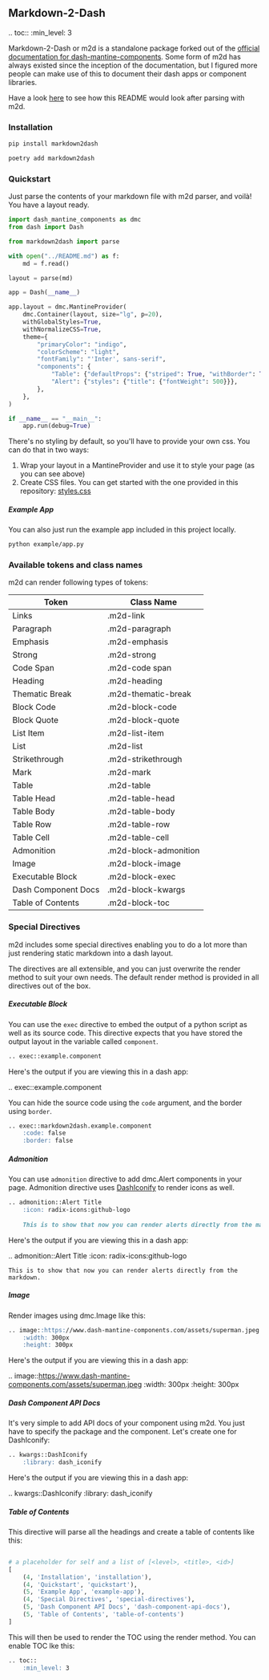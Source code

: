 ## Markdown-2-Dash

.. toc::
    :min_level: 3

Markdown-2-Dash or m2d is a standalone package forked out of the [official documentation for dash-mantine-components](https://www.dash-mantine-components.com).
Some form of m2d has always existed since the inception of the documentation, but I figured more people can make use of this to document their dash
apps or component libraries.

Have a look [here](https://github.com/snehilvj/markdown2dash/tree/main/preview) to see how this README would look after parsing with m2d.

### Installation

```bash
pip install markdown2dash
```

```bash
poetry add markdown2dash
```

### Quickstart

Just parse the contents of your markdown file with m2d parser, and voilà! You have a layout ready.

```python
import dash_mantine_components as dmc
from dash import Dash

from markdown2dash import parse

with open("../README.md") as f:
    md = f.read()

layout = parse(md)

app = Dash(__name__)

app.layout = dmc.MantineProvider(
    dmc.Container(layout, size="lg", p=20),
    withGlobalStyles=True,
    withNormalizeCSS=True,
    theme={
        "primaryColor": "indigo",
        "colorScheme": "light",
        "fontFamily": "'Inter', sans-serif",
        "components": {
            "Table": {"defaultProps": {"striped": True, "withBorder": True}},
            "Alert": {"styles": {"title": {"fontWeight": 500}}},
        },
    },
)

if __name__ == "__main__":
    app.run(debug=True)
```

There's no styling by default, so you'll have to provide your own css. You can do that in two ways:
1. Wrap your layout in a MantineProvider and use it to style your page (as you can see above)
2. Create CSS files. You can get started with the one provided in this repository: [styles.css]()

##### Example App

You can also just run the example app included in this project locally.

```bash
python example/app.py
``` 

### Available tokens and class names

m2d can render following types of tokens:

| Token               | Class Name            |
|---------------------|-----------------------|
| Links               | .m2d-link             |
| Paragraph           | .m2d-paragraph        |
| Emphasis            | .m2d-emphasis         |
| Strong              | .m2d-strong           |
| Code Span           | .m2d-code span        |
| Heading             | .m2d-heading          |
| Thematic Break      | .m2d-thematic-break   |
| Block Code          | .m2d-block-code       |
| Block Quote         | .m2d-block-quote      |
| List Item           | .m2d-list-item        |
| List                | .m2d-list             |
| Strikethrough       | .m2d-strikethrough    |
| Mark                | .m2d-mark             |
| Table               | .m2d-table            |
| Table Head          | .m2d-table-head       |
| Table Body          | .m2d-table-body       |
| Table Row           | .m2d-table-row        |
| Table Cell          | .m2d-table-cell       |
| Admonition          | .m2d-block-admonition |
| Image               | .m2d-block-image      |
| Executable Block    | .m2d-block-exec       |
| Dash Component Docs | .m2d-block-kwargs     |
| Table of Contents   | .m2d-block-toc        |

### Special Directives

m2d includes some special directives enabling you to do a lot more than just rendering static markdown into a dash layout.

The directives are all extensible, and you can just overwrite the render method to suit your own needs. The default render method is provided in all directives out of the box.

##### Executable Block

You can use the `exec` directive to embed the output of a python script as well as its source code. This directive expects that 
you have stored the output layout in the variable called `component`.

```markdown
.. exec::example.component
```

Here's the output if you are viewing this in a dash app:

.. exec::example.component

You can hide the source code using the `code` argument, and the border using `border`.

```markdown
.. exec::markdown2dash.example.component
    :code: false
    :border: false
```

##### Admonition

You can use `admonition` directive to add dmc.Alert components in your page.
Admonition directive uses [DashIconify]() to render icons as well.

```markdown
.. admonition::Alert Title
    :icon: radix-icons:github-logo
    
    This is to show that now you can render alerts directly from the markdown.
```

Here's the output if you are viewing this in a dash app:

.. admonition::Alert Title
    :icon: radix-icons:github-logo

    This is to show that now you can render alerts directly from the markdown.

##### Image

Render images using dmc.Image like this:

```markdown
.. image::https://www.dash-mantine-components.com/assets/superman.jpeg
    :width: 300px
    :height: 300px
```

Here's the output if you are viewing this in a dash app:

.. image::https://www.dash-mantine-components.com/assets/superman.jpeg
    :width: 300px
    :height: 300px

##### Dash Component API Docs

It's very simple to add API docs of your component using m2d. You just have to specify the package and the component.
Let's create one for DashIconify:

```markdown
.. kwargs::DashIconify
    :library: dash_iconify
```

Here's the output if you are viewing this in a dash app:

.. kwargs::DashIconify
    :library: dash_iconify
 
##### Table of Contents

This directive will parse all the headings and create a table of contents like this:

```python

# a placeholder for self and a list of [<level>, <title>, <id>]
[
    (4, 'Installation', 'installation'),
    (4, 'Quickstart', 'quickstart'), 
    (5, 'Example App', 'example-app'),
    (4, 'Special Directives', 'special-directives'),
    (5, 'Dash Component API Docs', 'dash-component-api-docs'),
    (5, 'Table of Contents', 'table-of-contents')
]
```

This will then be used to render the TOC using the render method. You can enable TOC lke this:

```markdown
.. toc::
    :min_level: 3
```
